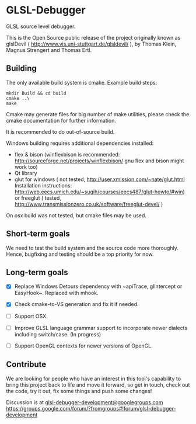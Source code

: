 GLSL-Debugger
=============

GLSL source level debugger.

This is the Open Source public release of the project originally known
as glslDevil ( http://www.vis.uni-stuttgart.de/glsldevil/ ), by
Thomas Klein, Magnus Strengert and Thomas Ertl.


Building
------

The only available build system is cmake. Example build steps:

```
mkdir Build && cd build
cmake ..\
make
```

Cmake may generate files for big number of make utilities, please check the cmake 
documentation for further information.

It is recommended to do out-of-source build.

Windows building requires additional dependencies installed:

- flex & bison (winflexbison is recommended: http://sourceforge.net/projects/winflexbison/ 
  gnu flex and bison might work too)
- Qt library
- glut for windows ( not tested, http://user.xmission.com/~nate/glut.html 
	Installation instructions: http://web.eecs.umich.edu/~sugih/courses/eecs487/glut-howto/#win)
  or freeglut ( tested, http://www.transmissionzero.co.uk/software/freeglut-devel/ )

On osx build was not tested, but cmake files may be used.


Short-term goals
----------------

We need to test the build system and the source code more thoroughly. Hence, bugfixing and
testing should be a top priority for now.


Long-term goals
---------------

- [x] Replace Windows Detours dependency with ~apiTrace, glIntercept or EasyHook~. Replaced with mhook.
- [x] Check cmake-to-VS generation and fix it if needed.
- [ ] Support OSX.
- [ ] Improve GLSL language grammar support to incorporate newer dialects including switch/case. (In progress)
- [ ] Support OpenGL contexts for newer versions of OpenGL.


Contribute
----------

We are looking for people who have an interest in this tool's capability to bring this project
back to life and move it forward, so get in touch, check out the code, try it out, fix some things
and push some changes!

Discussion is at glsl-debugger-development@googlegroups.com
https://groups.google.com/forum/?fromgroups#!forum/glsl-debugger-development

